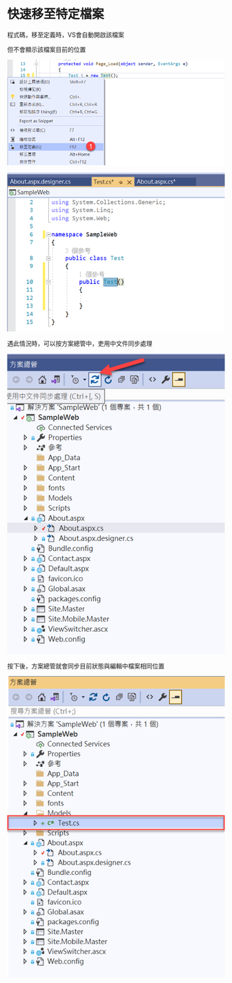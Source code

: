 # 快速移至特定檔案

程式碼，移至定義時，VS會自動開啟該檔案

但不會顯示該檔案目前的位置

![](../../.gitbook/assets/image%20%28482%29.png)

![](../../.gitbook/assets/image%20%28476%29.png)

遇此情況時，可以按方案總管中，吏用中文件同步處理

![](../../.gitbook/assets/image%20%28489%29.png)

按下後，方案總管就會同步目前狀態與編輯中檔案相同位置

![](../../.gitbook/assets/image%20%28471%29.png)

